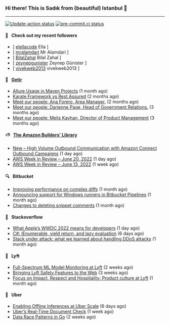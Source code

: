 ### Hi there! This is Sadık from (beautiful) Istanbul 👋

---

[![Update-action status](https://github.com/sadikkuzu/sadikkuzu/actions/workflows/sadikkuzu.yml/badge.svg)](https://github.com/sadikkuzu/sadikkuzu/actions/workflows/sadikkuzu.yml)
[![pre-commit.ci status](https://results.pre-commit.ci/badge/github/sadikkuzu/sadikkuzu/master.svg)](https://results.pre-commit.ci/latest/github/sadikkuzu/sadikkuzu/master)

#### 🔭 &nbsp; Check out my recent followers

- [ [elellacode](https://github.com/elellacode) Ella ]
- [ [mralamdari](https://github.com/mralamdari) Mr Alamdari ]
- [ [BilalZahal](https://github.com/BilalZahal) Bilal Zahal ]
- [ [zeynepgunister](https://github.com/zeynepgunister) Zeynep Günister ]
- [ [vivekweb2013](https://github.com/vivekweb2013) vivekweb2013 ]


#### 🚀 &nbsp; [Getir](https://technology.getir.com)

- [Allure Usage in Maven Projects](https://medium.com/getir/allure-usage-in-maven-projects-1900152e7a11?source=rss----5138a1e0a250---4) (1 month ago)
- [Karate Framework vs Rest Assured](https://medium.com/getir/karate-framework-vs-rest-assured-95482a61002e?source=rss----5138a1e0a250---4) (2 months ago)
- [Meet our people: Ana Forero, Area Manager.](https://medium.com/getir/meet-our-people-ana-forero-area-manager-755cac4941e?source=rss----5138a1e0a250---4) (2 months ago)
- [Meet our people: Darienne Page, Head of Government Relations.](https://medium.com/getir/meet-our-people-darienne-page-head-of-government-relations-585f4b50b26d?source=rss----5138a1e0a250---4) (3 months ago)
- [Meet our people: Melis Kayhan, Director of Product Management](https://medium.com/getir/meet-our-people-melis-kayhan-director-of-product-management-27e8f9913648?source=rss----5138a1e0a250---4) (3 months ago)


#### ⛅ &nbsp; [The Amazon Builders' Library](https://aws.amazon.com/builders-library/)

- [New – High Volume Outbound Communication with Amazon Connect Outbound Campaigns](https://aws.amazon.com/blogs/aws/new-high-volume-outbound-communication-with-amazon-connect-outbound-campaigns/) (1 day ago)
- [AWS Week in Review – June 20, 2022](https://aws.amazon.com/blogs/aws/aws-week-in-review-june-20-2022/) (1 day ago)
- [AWS Week in Review – June 13, 2022](https://aws.amazon.com/blogs/aws/aws-week-in-review-june-13-2022/) (1 week ago)


#### 🔍 &nbsp; Bitbucket

- [Improving performance on complex diffs](https://bitbucket.org/blog/improving-performance-on-complex-diffs) (1 month ago)
- [Announcing support for Windows runners in Bitbucket Pipelines](https://bitbucket.org/blog/windows-runners) (1 month ago)
- [Changes to deleting snippet comments](https://bitbucket.org/blog/changes-to-deleting-snippet-comments) (1 month ago)


#### 📰 &nbsp; Stackoverflow

- [What Apple’s WWDC 2022 means for developers](https://stackoverflow.blog/2022/06/20/what-apples-wwdc-2022-means-for-developers/) (1 day ago)
- [C#: IEnumerable, yield return, and lazy evaluation](https://stackoverflow.blog/2022/06/15/c-ienumerable-yield-return-and-lazy-evaluation/) (6 days ago)
- [Stack under attack: what we learned about handling DDoS attacks](https://stackoverflow.blog/2022/05/16/stack-under-attack-what-we-learned-about-handling-ddos-attacks/) (1 month ago)

#### 🚕 &nbsp; Lyft

- [Full-Spectrum ML Model Monitoring at Lyft](https://eng.lyft.com/full-spectrum-ml-model-monitoring-at-lyft-a4cdaf828e8f?source=rss----25cd379abb8---4) (2 weeks ago)
- [Bringing Lyft Safety Features to the Web](https://eng.lyft.com/bringing-lyft-safety-features-to-the-web-8678c0258bd7?source=rss----25cd379abb8---4) (3 weeks ago)
- [Focus on Impact, Respect and Hospitality: Product culture at Lyft](https://eng.lyft.com/focus-on-impact-respect-and-hospitality-product-culture-at-lyft-6a6259782fed?source=rss----25cd379abb8---4) (1 month ago)

#### 🚕 &nbsp; Uber

- [Enabling Offline Inferences at Uber Scale](https://eng.uber.com/enabling-offline-inferences-at-uber-scale/) (6 days ago)
- [Uber’s Real-Time Document Check](https://eng.uber.com/ubers-real-time-document-check/) (1 week ago)
- [Data Race Patterns in Go](https://eng.uber.com/data-race-patterns-in-go/) (2 weeks ago)
